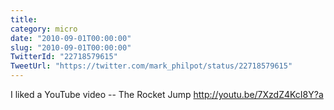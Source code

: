 ```yaml
---
title: 
category: micro
date: "2010-09-01T00:00:00"
slug: "2010-09-01T00:00:00"
TwitterId: "22718579615"
TweetUrl: "https://twitter.com/mark_philpot/status/22718579615"
---
```


I liked a YouTube video -- The Rocket Jump http://youtu.be/7XzdZ4KcI8Y?a
